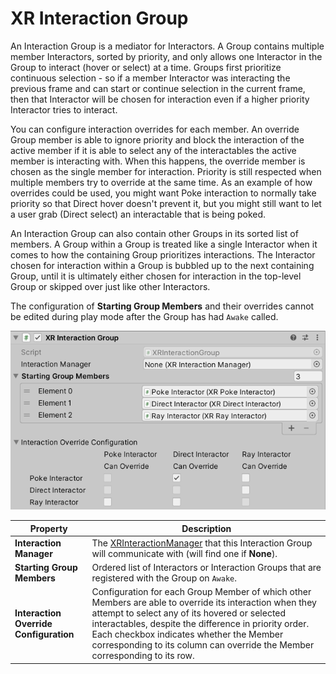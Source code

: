 ﻿# XR Interaction Group

An Interaction Group is a mediator for Interactors. A Group contains multiple member Interactors, sorted by priority, and only allows one Interactor in the Group to interact (hover or select) at a time. Groups first prioritize continuous selection - so if a member Interactor was interacting the previous frame and can start or continue selection in the current frame, then that Interactor will be chosen for interaction even if a higher priority Interactor tries to interact.

You can configure interaction overrides for each member. An override Group member is able to ignore priority and block the interaction of the active member if it is able to select any of the interactables the active member is interacting with. When this happens, the override member is chosen as the single member for interaction. Priority is still respected when multiple members try to override at the same time. As an example of how overrides could be used, you might want Poke interaction to normally take priority so that Direct hover doesn't prevent it, but you might still want to let a user grab (Direct select) an interactable that is being poked.

An Interaction Group can also contain other Groups in its sorted list of members. A Group within a Group is treated like a single Interactor when it comes to how the containing Group prioritizes interactions. The Interactor chosen for interaction within a Group is bubbled up to the next containing Group, until it is ultimately either chosen for interaction in the top-level Group or skipped over just like other Interactors.

The configuration of **Starting Group Members** and their overrides cannot be edited during play mode after the Group has had `Awake` called.

![XRInteractionGroup component](images/xr-interaction-group.png)

| **Property** | **Description** |
|---|---|
| **Interaction Manager** | The [XRInteractionManager](xr-interaction-manager.md) that this Interaction Group will communicate with (will find one if **None**). |
| **Starting Group Members** | Ordered list of Interactors or Interaction Groups that are registered with the Group on `Awake`. |
| **Interaction Override Configuration** | Configuration for each Group Member of which other Members are able to override its interaction when they attempt to select any of its hovered or selected interactables, despite the difference in priority order. Each checkbox indicates whether the Member corresponding to its column can override the Member corresponding to its row. |